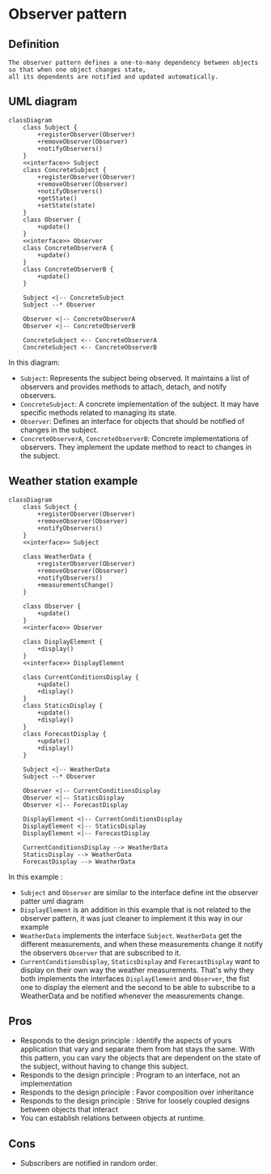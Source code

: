# Observer pattern

## Definition

```text
The observer pattern defines a one-to-many dependency between objects so that when one object changes state, 
all its dependents are notified and updated automatically.
```

## UML diagram 
```mermaid
classDiagram
    class Subject {
        +registerObserver(Observer)
        +removeObserver(Observer)
        +notifyObservers()
    }
    <<interface>> Subject
    class ConcreteSubject {
        +registerObserver(Observer)
        +removeObserver(Observer)
        +notifyObservers()
        +getState()
        +setState(state)
    }
    class Observer {
        +update()
    }
    <<interface>> Observer
    class ConcreteObserverA {
        +update()
    }
    class ConcreteObserverB {
        +update()
    }

    Subject <|-- ConcreteSubject
    Subject --* Observer
    
    Observer <|-- ConcreteObserverA
    Observer <|-- ConcreteObserverB
    
    ConcreteSubject <-- ConcreteObserverA
    ConcreteSubject <-- ConcreteObserverB
```

In this diagram:

* `Subject`: Represents the subject being observed. It maintains a list of observers and provides methods to attach, detach, and notify observers.
* `ConcreteSubject`: A concrete implementation of the subject. It may have specific methods related to managing its state.
* `Observer`: Defines an interface for objects that should be notified of changes in the subject.
* `ConcreteObserverA`, `ConcreteObserverB`: Concrete implementations of observers. They implement the update method to react to changes in the subject.

## Weather station example

```mermaid
classDiagram
    class Subject {
        +registerObserver(Observer)
        +removeObserver(Observer)
        +notifyObservers()
    }
    <<interface>> Subject
    
    class WeatherData {
        +registerObserver(Observer)
        +removeObserver(Observer)
        +notifyObservers()
        +measurementsChange()
    }
    
    class Observer {
        +update()
    }
    <<interface>> Observer

    class DisplayElement {
        +display()
    }
    <<interface>> DisplayElement
    
    class CurrentConditionsDisplay {
        +update()
        +display()
    }
    class StaticsDisplay {
        +update()
        +display()
    }
    class ForecastDisplay {
        +update()
        +display()
    }

    Subject <|-- WeatherData
    Subject --* Observer

    Observer <|-- CurrentConditionsDisplay
    Observer <|-- StaticsDisplay
    Observer <|-- ForecastDisplay

    DisplayElement <|-- CurrentConditionsDisplay
    DisplayElement <|-- StaticsDisplay
    DisplayElement <|-- ForecastDisplay

    CurrentConditionsDisplay --> WeatherData
    StaticsDisplay --> WeatherData
    ForecastDisplay --> WeatherData
```

In this example :
* `Subject` and `Observer` are similar to the interface define int the observer patter uml diagram
* `DisplayElement` is an addition in this example that is not related to the observer pattern, it was just cleaner to implement it this way in our example
* `WeatherData` implements the interface `Subject`. `WeatherData` get the different measurements, and when these measurements change it notify the observers `Observer` that are subscribed to it.
* `CurrentConditionsDisplay`, `StaticsDisplay` and `ForecastDisplay` want to display on their own way the weather measurements. That's why they both implements the interfaces `DisplayElement` and `Observer`, the fist one to display the element and the second to be able to subscribe to a WeatherData and be notified whenever the measurements change.

## Pros

* Responds to the design principle : Identify the aspects of yours application that vary and separate them from hat stays the same. With this pattern, you can vary the objects that are dependent on the state of the subject, without having to change this subject.
* Responds to the design principle : Program to an interface, not an implementation
* Responds to the design principle : Favor composition over inheritance
* Responds to the design principle : Strive for loosely coupled designs between objects that interact
* You can establish relations between objects at runtime.

## Cons

*  Subscribers are notified in random order.